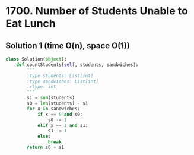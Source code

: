 # 1700. Number of Students Unable to Eat Lunch

## Solution 1 (time O(n), space O(1))

```python
class Solution(object):
    def countStudents(self, students, sandwiches):
        """
        :type students: List[int]
        :type sandwiches: List[int]
        :rtype: int
        """
        s1 = sum(students)
        s0 = len(students) - s1
        for x in sandwiches:
            if x == 0 and s0:
                s0 -= 1
            elif x == 1 and s1:
                s1 -= 1
            else:
                break
        return s0 + s1
```
